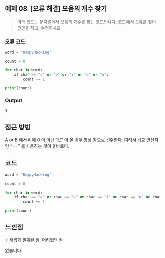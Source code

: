 ## 예제 08. [오류 해결] 모음의 개수 찾기

> 아래 코드는 문자열에서 모음의 개수를 찾는 코드입니다. 코드에서 오류를 찾아 원인을 적고, 수정하세요.

### 오류 코드

```python
word = "HappyHacking"

count = 0

for char in word:
    if char == "a" or "e" or "i" or "o" or "u":
        count += 1

print(count)
```

### Output

```
3
```

## 접근 방법

A or B 에서 A 에 0 이 아닌 “값” 이 올 경우 항상 참으로 간주한다. 따라서 비교 연산자인 “==” 를 사용하는 것이 올바르다.

## 코드

```python
word = "HappyHacking"

count = 0

for char in word:
    if char == "a" or char == "e" or char == "i" or char == "o" or char == "u":
        count += 1

print(count)
```

## 느낀점

<aside> 💡 새롭게 알게된 점, 어려웠던 점</aside>

없습니다.